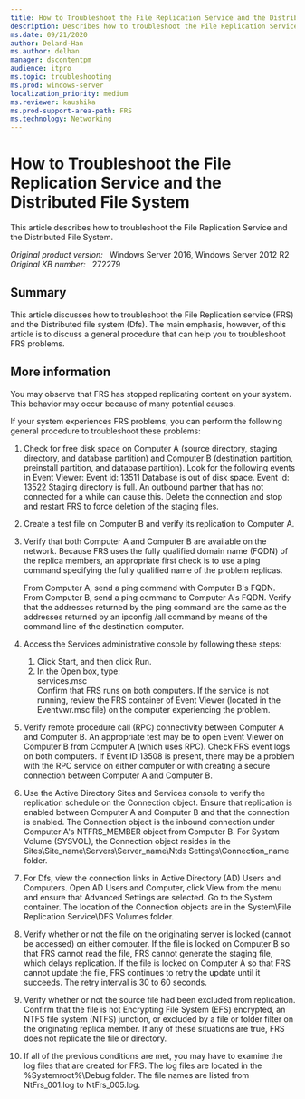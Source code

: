 ```yaml
---
title: How to Troubleshoot the File Replication Service and the Distributed File System
description: Describes how to troubleshoot the File Replication Service and the Distributed File System
ms.date: 09/21/2020
author: Deland-Han
ms.author: delhan 
manager: dscontentpm
audience: itpro
ms.topic: troubleshooting
ms.prod: windows-server 
localization_priority: medium
ms.reviewer: kaushika
ms.prod-support-area-path: FRS
ms.technology: Networking
---
```

# How to Troubleshoot the File Replication Service and the Distributed File System

This article describes how to troubleshoot the File Replication Service and the Distributed File System.

_Original product version:_ &nbsp; Windows Server 2016, Windows Server 2012 R2  
_Original KB number:_ &nbsp; 272279

## Summary

This article discusses how to troubleshoot the File Replication service (FRS) and the Distributed file system (Dfs). The main emphasis, however, of this article is to discuss a general procedure that can help you to troubleshoot FRS problems.

## More information

You may observe that FRS has stopped replicating content on your system. This behavior may occur because of many potential causes.

If your system experiences FRS problems, you can perform the following general procedure to troubleshoot these problems:


1. Check for free disk space on Computer A (source directory, staging directory, and database partition) and Computer B (destination partition, preinstall partition, and database partition). Look for the following events in Event Viewer: Event id: 13511
Database is out of disk space.
Event id: 13522
Staging directory is full. An outbound partner that has not connected for a while can cause this. Delete the connection and stop and restart FRS to force deletion of the staging files.

2. Create a test file on Computer B and verify its replication to Computer A.
3. Verify that both Computer A and Computer B are available on the network. Because FRS uses the fully qualified domain name (FQDN) of the replica members, an appropriate first check is to use a ping command specifying the fully qualified name of the problem replicas.

    From Computer A, send a ping command with Computer B's FQDN. From Computer B, send a ping command to Computer A's FQDN. Verify that the addresses returned by the ping command are the same as the addresses returned by an ipconfig /all command by means of the command line of the destination computer.
4. Access the Services administrative console by following these steps:

    1. Click Start, and then click Run.  
    2. In the Open box, type:  
      services.msc  
Confirm that FRS runs on both computers. If the service is not running, review the FRS container of Event Viewer (located in the Eventvwr.msc file) on the computer experiencing the problem.
5. Verify remote procedure call (RPC) connectivity between Computer A and Computer B. An appropriate test may be to open Event Viewer on Computer B from Computer A (which uses RPC). Check FRS event logs on both computers. If Event ID 13508 is present, there may be a problem with the RPC service on either computer or with creating a secure connection between Computer A and Computer B.
6. Use the Active Directory Sites and Services console to verify the replication schedule on the Connection object. Ensure that replication is enabled between Computer A and Computer B and that the connection is enabled. The Connection object is the inbound connection under Computer A's NTFRS_MEMBER object from Computer B. For System Volume (SYSVOL), the Connection object resides in the Sites\Site_name\Servers\Server_name\Ntds Settings\Connection_name folder.
7. For Dfs, view the connection links in Active Directory (AD) Users and Computers. Open AD Users and Computer, click View from the menu and ensure that Advanced Settings are selected. Go to the System container. The location of the Connection objects are in the System\File Replication Service\DFS Volumes folder.
8. Verify whether or not the file on the originating server is locked (cannot be accessed) on either computer. If the file is locked on Computer B so that FRS cannot read the file, FRS cannot generate the staging file, which delays replication. If the file is locked on Computer A so that FRS cannot update the file, FRS continues to retry the update until it succeeds. The retry interval is 30 to 60 seconds.
9. Verify whether or not the source file had been excluded from replication. Confirm that the file is not Encrypting File System (EFS) encrypted, an NTFS file system (NTFS) junction, or excluded by a file or folder filter on the originating replica member. If any of these situations are true, FRS does not replicate the file or directory.
10. If all of the previous conditions are met, you may have to examine the log files that are created for FRS. The log files are located in the %Systemroot%\Debug folder. The file names are listed from NtFrs_001.log to NtFrs_005.log.
